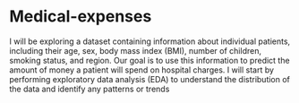 # Medical-expenses
 I will be exploring a dataset containing information about individual patients, including their age, sex, body mass index (BMI), number of children, smoking status, and region. Our goal is to use this information to predict the amount of money a patient will spend on hospital charges. I will start by performing exploratory data analysis (EDA) to understand the distribution of the data and identify any patterns or trends
